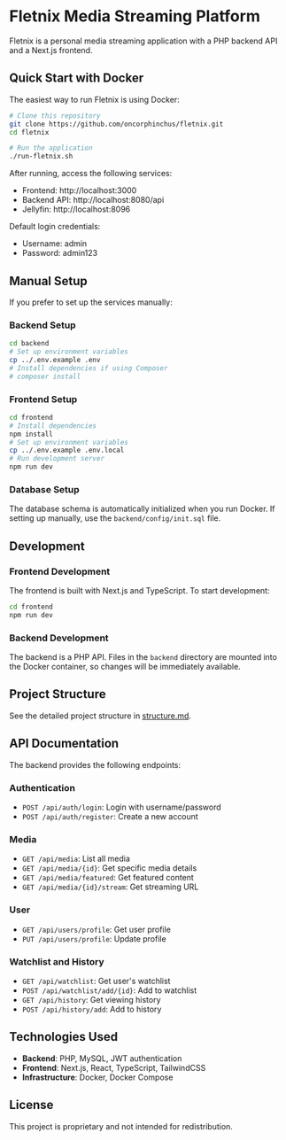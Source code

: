 # Fletnix Media Streaming Platform

Fletnix is a personal media streaming application with a PHP backend API and a Next.js frontend.

## Quick Start with Docker

The easiest way to run Fletnix is using Docker:

```bash
# Clone this repository
git clone https://github.com/oncorphinchus/fletnix.git
cd fletnix

# Run the application
./run-fletnix.sh
```

After running, access the following services:
- Frontend: http://localhost:3000
- Backend API: http://localhost:8080/api
- Jellyfin: http://localhost:8096

Default login credentials:
- Username: admin
- Password: admin123

## Manual Setup

If you prefer to set up the services manually:

### Backend Setup

```bash
cd backend
# Set up environment variables
cp ../.env.example .env
# Install dependencies if using Composer
# composer install
```

### Frontend Setup

```bash
cd frontend
# Install dependencies
npm install
# Set up environment variables
cp ../.env.example .env.local
# Run development server
npm run dev
```

### Database Setup

The database schema is automatically initialized when you run Docker. If setting up manually, use the `backend/config/init.sql` file.

## Development

### Frontend Development

The frontend is built with Next.js and TypeScript. To start development:

```bash
cd frontend
npm run dev
```

### Backend Development

The backend is a PHP API. Files in the `backend` directory are mounted into the Docker container, so changes will be immediately available.

## Project Structure

See the detailed project structure in [structure.md](structure.md).

## API Documentation

The backend provides the following endpoints:

### Authentication
- `POST /api/auth/login`: Login with username/password
- `POST /api/auth/register`: Create a new account

### Media
- `GET /api/media`: List all media
- `GET /api/media/{id}`: Get specific media details
- `GET /api/media/featured`: Get featured content
- `GET /api/media/{id}/stream`: Get streaming URL

### User
- `GET /api/users/profile`: Get user profile
- `PUT /api/users/profile`: Update profile

### Watchlist and History
- `GET /api/watchlist`: Get user's watchlist
- `POST /api/watchlist/add/{id}`: Add to watchlist
- `GET /api/history`: Get viewing history
- `POST /api/history/add`: Add to history

## Technologies Used

- **Backend**: PHP, MySQL, JWT authentication
- **Frontend**: Next.js, React, TypeScript, TailwindCSS
- **Infrastructure**: Docker, Docker Compose

## License

This project is proprietary and not intended for redistribution. 